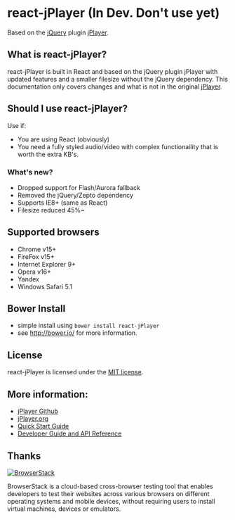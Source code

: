# react-jPlayer (In Dev. Don't use yet)
Based on the [jQuery](http://jquery.com/) plugin [jPlayer](http://jplayer.org/).

## What is react-jPlayer?
react-jPlayer is built in React and based on the jQuery plugin jPlayer with updated features and a smaller filesize without the jQuery dependency. This documentation only covers changes and what is not in the original [jPlayer](https://github.com/happyworm/jPlayer).

## Should I use react-jPlayer?
Use if:
* You are using React (obviously)
* You need a fully styled audio/video with complex functionaility that is worth the extra KB's.

### What's new?
* Dropped support for Flash/Aurora fallback
* Removed the jQuery/Zepto dependency
* Supports IE8+ (same as React)
* Filesize reduced 45%~

## Supported browsers
* Chrome v15+
* FireFox v15+
* Internet Explorer 9+
* Opera v16+
* Yandex
* Windows Safari 5.1

## Bower Install
* simple install using `bower install react-jPlayer`
* see <http://bower.io/> for more information.

## License
react-jPlayer is licensed under the [MIT license](http://opensource.org/licenses/MIT).

## More information:
* [jPlayer Github](https://github.com/happyworm/jPlayer)
* [jPlayer.org](http://jplayer.org/)
* [Quick Start Guide](http://www.jplayer.org/latest/quick-start-guide/)
* [Developer Guide and API Reference](http://www.jplayer.org/latest/developer-guide/)

## Thanks
[1]: https://www.browserstack.com/
[2]: https://cloud.githubusercontent.com/assets/15030491/22504241/4240e478-e86d-11e6-8147-d2771655346a.png
[![BrowserStack][2]][1]

BrowserStack is a cloud-based cross-browser testing tool that enables developers to test their websites across various browsers on different operating systems and mobile devices, without requiring users to install virtual machines, devices or emulators.
